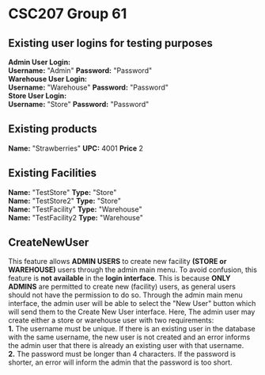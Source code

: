 # CSC207 Group 61 <Project Name>

<Basic introduction to project as a whole>
  
## Existing user logins for testing purposes
  **Admin User Login:**  
  **Username:** "Admin" **Password:** "Password"  
  **Warehouse User Login:**  
  **Username:** "Warehouse" **Password:** "Password"  
  **Store User Login:**  
    **Username:** "Store" **Password:** "Password"
    
## Existing products
  **Name:** "Strawberries" **UPC:** 4001 **Price** 2  
  
## Existing Facilities
  **Name:** "TestStore" **Type:** "Store"  
  **Name:** "TestStore2" **Type:** "Store"  
  **Name:** "TestFacility" **Type:** "Warehouse"  
  **Name:** "TestFacility2 **Type:** "Warehouse"  

## CreateNewUser
This feature allows **ADMIN USERS** to create new facility **(STORE or WAREHOUSE)** users through the admin main menu. To avoid confusion, this feature is **not available** in the **login interface**. This is because **ONLY ADMINS** are permitted to create new (facility) users, as general users should not have the permission to do so. Through the admin main menu interface, the admin user will be able to select the "New User" button which will send them to the Create New User interface. Here, The admin user may create either a store or warehouse user with two requirements:  
    **1.** The username must be unique. If there is an existing user in the database with the same username, the new user is not created and an error informs the admin user that there is already an existing user with that username.  
    **2.** The password must be longer than 4 characters. If the password is shorter, an error will inform the admin that the password is too short.
